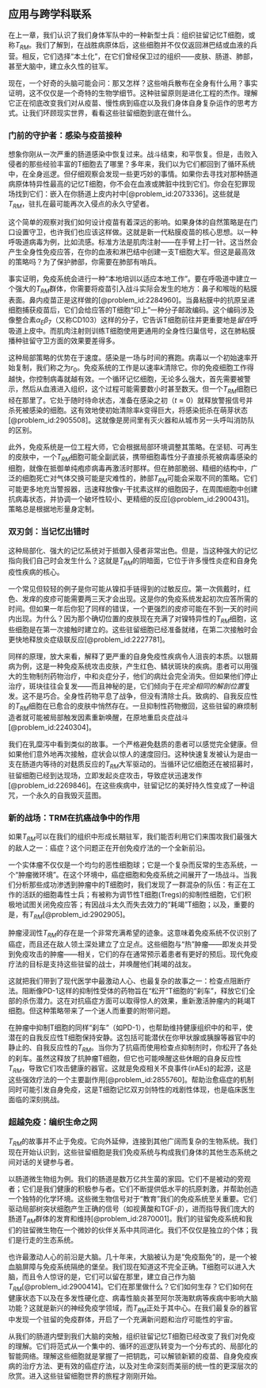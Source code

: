 ## 应用与跨学科联系

在上一章，我们认识了我们身体军队中的一种新型士兵：组织驻留记忆T细胞，或称$T_{RM}$。我们了解到，在战胜病原体后，这些细胞并不仅仅返回淋巴结或血液的兵营。相反，它们选择“本土化”，在它们曾经保卫过的组织——皮肤、肠道、肺部，甚至大脑中，建立永久性的驻军。

现在，一个好奇的头脑可能会问：那又怎样？这些哨兵散布在全身有什么用？事实证明，这不仅仅是一个奇特的生物学细节。这种驻留原则是进化工程的杰作。理解它正在彻底改变我们对从疫苗、慢性病到癌症以及我们身体自身复杂运作的思考方式。让我们环顾现实世界，看看这些驻留细胞到底在做什么。

### 门前的守护者：感染与疫苗接种

想象你刚从一次严重的肠道感染中恢复过来。战斗结束，和平恢复。但是，击败入侵者的那些经验丰富的T细胞去了哪里？多年来，我们以为它们都回到了循环系统中，在全身巡逻。但仔细观察会发现一些更巧妙的事情。如果你去寻找对那种肠道病原体特异性最高的记忆T细胞，你不会在血液或脾脏中找到它们。你会在犯罪现场找到它们：嵌入在你肠道上皮内衬中[@problem_id:2073336]。这些就是$T_{RM}$，驻扎在最可能再次入侵点的永久守望者。

这个简单的观察对我们如何设计疫苗有着深远的影响。如果身体的自然策略是在门口设置守卫，也许我们也应该这样做。这就是新一代粘膜疫苗的核心思想。以一种呼吸道病毒为例，比如流感。标准方法是肌肉注射——在手臂上打一针。这当然会产生全身性免疫应答，在你的血液和淋巴结中创建一支T细胞大军。但这是最高效的策略吗？为了保护肺部，你需要在肺部有哨兵。

事实证明，免疫系统会进行一种“本地培训以适应本地工作”。要在呼吸道中建立一个强大的$T_{RM}$群体，你需要将疫苗引入战斗实际会发生的地方：鼻子和喉咙的粘膜表面。鼻内疫苗正是这样做的[@problem_id:2284960]。当鼻粘膜中的抗原呈递细胞捕获疫苗后，它们会给应答的T细胞“印上”一种分子邮政编码。这个编码涉及像整合素$\alpha_{E}\beta_{7}$（又称CD103）这样的分子，它告诉T细胞前往并更重要地是*留在*呼吸道上皮中。而肌肉注射则训练T细胞使用更通用的全身性归巢信号，这在肺粘膜播种驻留守卫方面的效果要差得多。

这种局部策略的优势在于速度。感染是一场与时间的赛跑。病毒以一个初始速率开始复制，我们称之为$r_{0}$。免疫系统的工作是以速率$k$清除它。你的免疫细胞工作得越快，你控制病毒就越有效。一个循环记忆细胞，无论多么强大，首先需要被警示，然后从血液进入组织，这个过程可能需要数小时甚至数天。但一个$T_{RM}$细胞已经在那里了。它处于随时待命状态，准备在感染之初（$t \approx 0$）就释放警报信号并杀死被感染的细胞。这有效地使初始清除率$k$变得巨大，将感染扼杀在萌芽状态[@problem_id:2905508]。这就像是房间里有灭火器和从城市另一头呼叫消防队的区别。

此外，免疫系统是一位工程大师，它会根据局部环境调整其策略。在坚韧、可再生的皮肤中，一个$T_{RM}$细胞可能全副武装，携带细胞毒性分子直接杀死被病毒感染的细胞，就像在抵御单纯疱疹病毒再激活时那样。但在肺部脆弱、精细的结构中，广泛的细胞死亡对气体交换可能是灾难性的，肺部$T_{RM}$可能会采取不同的策略。它们可能更多地充当警报器，迅速释放像γ-干扰素这样的细胞因子，在周围细胞中创建抗病毒状态，并协调一个破坏性较小、更精细的反应[@problem_id:2900431]。策略总是根据地形量身定制。

### 双刃剑：当记忆出错时

这种局部化、强大的记忆系统对于抵御入侵者非常出色。但是，当这种强大的记忆指向我们自己时会发生什么？这就是$T_{RM}$的阴暗面，它位于许多慢性炎症和自身免疫性疾病的核心。

一个常见但较轻的例子是你可能从镍扣手链得到的过敏反应。第一次佩戴时，红色、发痒的皮疹可能需要两三天才会出现。这是你的免疫系统发起初次应答所需的时间。但如果一年后你犯了同样的错误，一个更强烈的皮疹可能在不到一天的时间内出现。为什么？因为那个确切位置的皮肤现在充满了对镍特异性的$T_{RM}$细胞，这些细胞是在第一次接触时建立的。这些驻留细胞已经准备就绪，在第二次接触时会更快地释放炎症级联反应[@problem_id:2227781]。

同样的原理，放大来看，解释了更严重的自身免疫性疾病令人沮丧的本质。以银屑病为例，这是一种免疫系统攻击皮肤，产生红色、鳞状斑块的疾病。患者可以用强大的生物制剂药物治疗，中和炎症分子，他们的病灶会完全消失。但如果他们停止治疗，斑块往往会复发——而且神秘的是，它们倾向于在*完全相同的解剖位置*复发。这不是巧合。全身性药物平息了战争，但没有清除士兵。致病的、自我反应性的$T_{RM}$细胞在已愈合的皮肤中悄然存在。一旦抑制性药物撤回，这些驻留的麻烦制造者就可能被局部触发因素重新唤醒，在原地重启炎症战斗[@problem_id:2240304]。

我们在乳糜泻中看到类似的故事。一个严格避免麸质的患者可以感觉完全健康。但如果他们意外地再次接触，症状会以惊人的速度回归。这种快速复发被认为是由一支在肠道内等待的对麸质反应的$T_{RM}$大军驱动的。当循环记忆细胞还在被招募时，驻留细胞已经到达现场，立即发起炎症攻击，导致症状迅速发作[@problem_id:2269846]。在这些疾病中，驻留记忆的美好持久性变成了一种诅咒，一个永久的自我毁灭蓝图。

### 新的战场：TRM在抗癌战争中的作用

如果$T_{RM}$可以在我们的组织中形成长期驻军，我们能否利用它们来围攻我们最强大的敌人之一：癌症？这个问题正在开创免疫疗法的一个全新前沿。

一个实体瘤不仅仅是一个均匀的恶性细胞球；它是一个复杂而反常的生态系统，一个“肿瘤微环境”。在这个环境中，癌症细胞和免疫系统之间展开了一场战斗。当我们分析那些成功渗透到肿瘤中的T细胞时，我们发现了一群混杂的队伍：有正在工作的活跃的细胞毒性士兵；有被称为调节性T细胞(Tregs)的抑制性细胞，它们积极地试图关闭免疫应答；有因战斗太久而失去效力的“耗竭”T细胞；以及，重要的是，有$T_{RM}$[@problem_id:2902905]。

肿瘤浸润性$T_{RM}$的存在是一个非常充满希望的迹象。这意味着免疫系统不仅识别了癌症，而且还在敌人领土深处建立了立足点。这些细胞与“热”肿瘤——即发炎并受到免疫攻击的肿瘤——相关，它们的存在通常预示着患者有更好的预后。现代免疫疗法的目标是支持这些驻留的战士，并唤醒他们耗竭的战友。

这就把我们带到了现代医学中最激动人心、也最复杂的故事之一：检查点阻断疗法。阻断像PD-1这样的抑制性受体的药物旨在“松开”T细胞的“刹车”，释放它们全部的杀伤潜力。这在对抗癌症方面可以取得惊人的效果，重新激活肿瘤内的耗竭T细胞。但这种策略带来了一个迷人而重要的附带问题。

在肿瘤中抑制T细胞的同样“刹车”（如PD-1），也帮助维持健康组织中的和平，使潜在的自我反应性T细胞保持安静。这包括可能潜伏在你甲状腺或胰腺等器官中的静止的、自我反应性的$T_{RM}$。当你为了抗癌而使用检查点抑制剂时，你松开了各处的刹车。虽然这释放了抗肿瘤T细胞，但它也可能唤醒这些休眠的自身反应性$T_{RM}$，导致它们攻击健康的器官。这就是免疫相关不良事件(irAEs)的起源，这是这些强效疗法的一个主要副作用[@problem_id:2855760]。帮助治愈癌症的机制同时可能引发自身免疫，这是T细胞记忆双刃剑特性的戏剧性体现，也是临床医生面临的深刻挑战。

### 超越免疫：编织生命之网

$T_{RM}$的故事并不止于免疫。它向外延伸，连接到其他广阔而复杂的生物系统。我们现在开始认识到，这些驻留细胞是我们免疫系统与构成我们身体的其他生态系统之间对话的关键参与者。

以肠道微生物组为例。我们的肠道是数万亿共生菌的家园。它们不是被动的旁观者；它们是我们健康的积极参与者。它们不断提供低水平的抗原刺激，并帮助创造一个独特的化学环境。这些微生物信号对于“教育”我们的免疫系统至关重要。它们驱动局部树突状细胞产生正确的信号（如视黄酸和TGF-$\beta$），进而指导我们庞大的肠道$T_{RM}$群体的发育和维持[@problem_id:2870001]。我们的驻留免疫系统和我们的驻留微生物在一个微妙的伙伴关系中共同进化。我们不仅仅是独立的个体；我们是行走的生态系统。

也许最激动人心的前沿是大脑。几十年来，大脑被认为是“免疫豁免”的，是一个被血脑屏障与免疫系统隔绝的堡垒。我们现在知道这不完全正确。T细胞可以进入大脑，而且令人惊讶的是，它们可以留在那里，建立自己作为脑$T_{RM}$[@problem_id:2900414]。它们在那里做什么？它们如何生存？它们如何在健康状态下以及在多发性硬化症、病毒性脑炎甚至阿尔茨海默病等疾病中影响大脑功能？这就是新兴的神经免疫学领域，而$T_{RM}$正处于其中心。在我们最复杂的器官中发现一个驻留的免疫群体，开启了一个充满新问题和治疗可能性的宇宙。

从我们的肠道内壁到我们大脑的突触，组织驻留记忆T细胞已经改变了我们对免疫的理解。它们将范式从一个集中的、循环的巡逻队转变为一个分布式的、局部化的智能网络。理解这些细胞就是掌握了一把钥匙，可以解锁新颖的疫苗、自身免疫疾病的治疗方法、更有效的癌症疗法，以及对生命深刻而美丽的统一性的更深层次的欣赏。进入这些驻留细胞世界的旅程才刚刚开始。